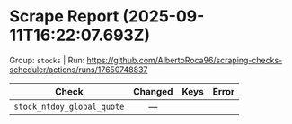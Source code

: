 # Scrape Report (2025-09-11T16:22:07.693Z)

Group: `stocks`  |  Run: https://github.com/AlbertoRoca96/scraping-checks-scheduler/actions/runs/17650748837

| Check | Changed | Keys | Error |
|---|:---:|:--|:--|
| `stock_ntdoy_global_quote` | — |  |  |
